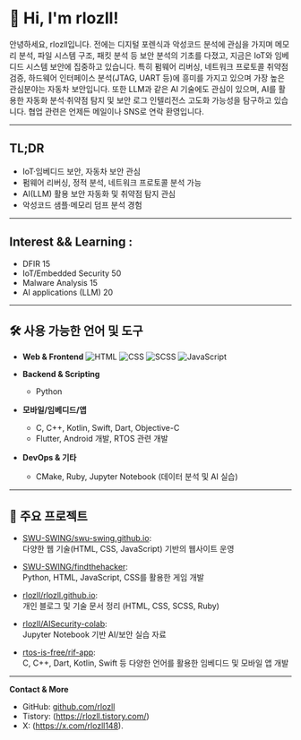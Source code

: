 # 👋 Hi, I'm rlozll!

안녕하세요, rlozll입니다. 
전에는 디지털 포렌식과 악성코드 분석에 관심을 가지며 메모리 분석, 파일 시스템 구조, 패킷 분석 등 보안 분석의 기초를 다졌고, 지금은 IoT와 임베디드 시스템 보안에 집중하고 있습니다. 특히 펌웨어 리버싱, 네트워크 프로토콜 취약점 검증, 하드웨어 인터페이스 분석(JTAG, UART 등)에 흥미를 가지고 있으며 가장 높은 관심분야는 자동차 보안입니다.
또한 LLM과 같은 AI 기술에도 관심이 있으며, AI를 활용한 자동화 분석·취약점 탐지 및 보안 로그 인텔리전스 고도화 가능성을 탐구하고 있습니다. 
협업 관련은 언제든 메일이나 SNS로 연락 환영입니다.

---

## TL;DR 

- IoT·임베디드 보안, 자동차 보안 관심
- 펌웨어 리버싱, 정적 분석, 네트워크 프로토콜 분석 가능
- AI(LLM) 활용 보안 자동화 및 취약점 탐지 관심
- 악성코드 샘플·메모리 덤프 분석 경험

---

## Interest && Learning : 

- DFIR 15
- IoT/Embedded Security 50
- Malware Analysis 15
- AI applications (LLM) 20

---

## 🛠️ 사용 가능한 언어 및 도구

- **Web & Frontend**
![HTML](https://img.shields.io/badge/HTML-E34F26?style=flat-square&logo=html5&logoColor=white)
![CSS](https://img.shields.io/badge/CSS-1572B6?style=flat-square&logo=css3&logoColor=white)
![SCSS](https://img.shields.io/badge/SCSS-CC6699?style=flat-square&logo=sass&logoColor=white)
![JavaScript](https://img.shields.io/badge/JavaScript-F7DF1E?style=flat-square&logo=javascript&logoColor=black)

- **Backend & Scripting**
  - Python

- **모바일/임베디드/앱**
  - C, C++, Kotlin, Swift, Dart, Objective-C
  - Flutter, Android 개발, RTOS 관련 개발

- **DevOps & 기타**
  - CMake, Ruby, Jupyter Notebook (데이터 분석 및 AI 실습)

---

## 📂 주요 프로젝트

- [SWU-SWING/swu-swing.github.io](https://github.com/SWU-SWING/swu-swing.github.io):  
  다양한 웹 기술(HTML, CSS, JavaScript) 기반의 웹사이트 운영

- [SWU-SWING/findthehacker](https://github.com/SWU-SWING/findthehacker):  
  Python, HTML, JavaScript, CSS를 활용한 게임 개발

- [rlozll/rlozll.github.io](https://github.com/rlozll/rlozll.github.io):  
  개인 블로그 및 기술 문서 정리 (HTML, CSS, SCSS, Ruby)

- [rlozll/AISecurity-colab](https://github.com/rlozll/AISecurity-colab):  
  Jupyter Notebook 기반 AI/보안 실습 자료

- [rtos-is-free/rif-app](https://github.com/rtos-is-free/rif-app):  
  C, C++, Dart, Kotlin, Swift 등 다양한 언어를 활용한 임베디드 및 모바일 앱 개발

---

**Contact & More**  
- GitHub: [github.com/rlozll](https://github.com/rlozll)
- Tistory: (https://rlozll.tistory.com/)
- X: (https://x.com/rlozll148).
